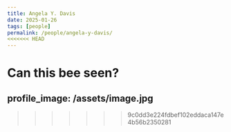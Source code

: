 ```yaml
---
title: Angela Y. Davis
date: 2025-01-26
tags: [people]
permalink: /people/angela-y-davis/
<<<<<<< HEAD
---
```

Can this bee seen?
=======
profile_image: /assets/image.jpg
---
>>>>>>> 9c0dd3e224fdbef102eddaca147e4b56b2350281
